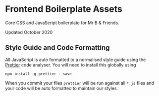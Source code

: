 # Frontend Boilerplate Assets

Core CSS and JavaScript boilerplate for Mr B & Friends.

Updated October 2020 

## Style Guide and Code Formatting

All JavaScript is auto formatted to a normalised style guide using the [Prettier](https://github.com/prettier/prettier) code analyser. You will need to install this globally using

`npm install -g prettier --save`

When you commit your files `prettier` will be run against all `*.js` files and your code will be auto formatted to maintain our styles.


